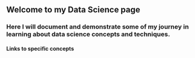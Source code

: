 ## Welcome to my Data Science page

### Here I will document and demonstrate some of my journey in learning about data science concepts and techniques.

#### Links to specific concepts
